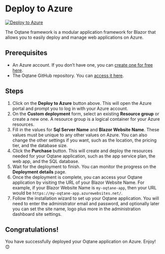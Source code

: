 # Deploy to Azure
  [![Deploy to Azure](https://aka.ms/deploytoazurebutton)](https://portal.azure.com/#create/Microsoft.Template/uri/https%3A%2F%2Fraw.githubusercontent.com%2Foqtane%2Foqtane.framework%2Fmaster%2Fazuredeploy.json)

The Oqtane framework is a modular application framework for Blazor that allows you to easily deploy and manage web applications on Azure.

## Prerequisites
- An Azure account. If you don’t have one, you can [create one for free here](https://azure.microsoft.com/en-in/free/).
- The Oqtane GitHub repository. You can [access it here](https://www.github.com/oqtane/oqtane.framework).

## Steps
1. Click on the **Deploy to Azure** button above. This will open the Azure portal and prompt you to log in with your Azure account.
2. On the **Custom deployment** form, select an existing **Resource group** or create a new one. A resource group is a logical container for your Azure resources.
3. Fill in the values for **Sql Server Name** and **Blazor Website Name**. These values must be unique to any other values on Azure. You can also change the other settings if you want, such as the location, the pricing tier, and the database size.
4. Click the **Purchase** button. This will create and deploy the resources needed for your Oqtane application, such as the app service plan, the web app, and the SQL database.
5. Wait for the deployment to finish. You can monitor the progress on the **Deployment details** page.
6. Once the deployment is complete, you can access your Oqtane application by visiting the URL of your Blazor Website Name. For example, if your Blazor Website Name is `my-oqtane-app`, then your URL would be `https://my-oqtane-app.azurewebsites.net/`.
7. Follow the installation wizard to set up your Oqtane application. You will need to enter the administrator email and password, and optionally later you can set the site name, logo plus more in the administration dashboard site settings.

## Congratulations!
You have successfully deployed your Oqtane application on Azure. Enjoy! 😊
